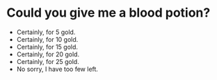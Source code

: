 # Could you give me a blood potion?
- Certainly, for 5 gold.
- Certainly, for 10 gold.
- Certainly, for 15 gold.
- Certainly, for 20 gold.
- Certainly, for 25 gold.
- No sorry, I have too few left.
